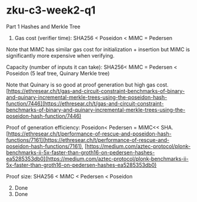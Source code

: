 # zku-c3-week2-q1

Part 1 Hashes and Merkle Tree

1. Gas cost (verifier time): SHA256 < Poseidon < MiMC = Pedersen

Note that MiMC has similar gas cost for initialization + insertion but MiMC is significantly more expensive when verifying.

Capacity (number of inputs it can take): SHA256< MiMC = Pedersen < Poseidon (5 leaf tree, Quinary Merkle tree)

Note that Quinary is so good at proof generation but high gas cost. [https://ethresear.ch/t/gas-and-circuit-constraint-benchmarks-of-binary-and-quinary-incremental-merkle-trees-using-the-poseidon-hash-function/7446](https://ethresear.ch/t/gas-and-circuit-constraint-benchmarks-of-binary-and-quinary-incremental-merkle-trees-using-the-poseidon-hash-function/7446)

Proof of generation efficiency: Poseidon< Pedersen = MiMC<< SHA. [https://ethresear.ch/t/performance-of-rescue-and-poseidon-hash-functions/7161](https://ethresear.ch/t/performance-of-rescue-and-poseidon-hash-functions/7161), [https://medium.com/aztec-protocol/plonk-benchmarks-ii-5x-faster-than-groth16-on-pedersen-hashes-ea5285353db0](https://medium.com/aztec-protocol/plonk-benchmarks-ii-5x-faster-than-groth16-on-pedersen-hashes-ea5285353db0)

Proof size: SHA256 < MiMC < Pedersen < Poseidon

2. Done
3. Done
